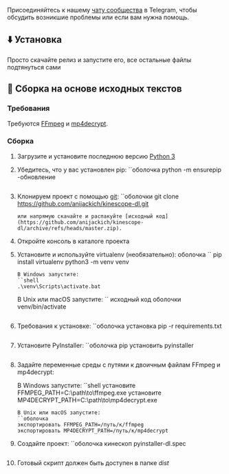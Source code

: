 Присоединяйтесь к нашему [чату сообщества](https://t.me/KinescopeDL) в Telegram, чтобы обсудить возникшие проблемы или если вам нужна помощь.

## ⬇️ Установка
Просто скачайте релиз и запустите его, все остальные файлы подтянуться сами



## 🔨 Сборка на основе исходных текстов
### Требования
Требуются [FFmpeg](https://ffmpeg.org/download.html) и [mp4decrypt](https://www.bento4.com/downloads/).

### Сборка
1. Загрузите и установите последнюю версию [Python 3](https://www.python.org/downloads/)
2. Убедитесь, что у вас установлен pip:
    ``оболочка
    python -m ensurepip -обновление
    ```
3. Клонируем проект с помощью [git](https://git-scm.com/downloads):
    ``оболочки
    git clone https://github.com/anijackich/kinescope-dl.git
    ```
    или напрямую скачайте и распакуйте [исходный код](https://github.com/anijackich/kinescope-dl/archive/refs/heads/master.zip).
4. Откройте консоль в каталоге проекта
5. Установите и используйте virtualenv (необязательно):
    оболочка ``
    pip install virtualenv
    python3 -m venv venv
    ```
    В Windows запустите:
    ``shell
    .\venv\Scripts\activate.bat
    ```
    В Unix или macOS запустите:
    ``
исходный код оболочки venv/bin/activate
    ```
6. Требования к установке:
    ``оболочка
    установка pip -r requirements.txt
    ```
7. Установите PyInstaller:
    ``оболочка
    pip установить pyinstaller
    ```
8. Задайте переменные среды с путями к двоичным файлам FFmpeg и mp4decrypt:

   В Windows запустите: 
   ``shell
   установите FFMPEG_PATH=C:\path\to\ffmpeg.exe
   установите MP4DECRYPT_PATH=C:\path\to\mp4decrypt.exe
   ```
   В Unix или macOS запустите:
   ``оболочка
   экспортировать FFMPEG_PATH=/путь/к/ffmpeg
   экспортировать MP4DECRYPT_PATH=/путь/к/mp4decrypt
   ```
9. Создайте проект:
    ``оболочка
    кинескоп pyinstaller-dl.spec
    ```
10. Готовый скрипт должен быть доступен в папке _dist_
